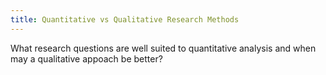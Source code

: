 ```yaml
---
title: Quantitative vs Qualitative Research Methods
---
```


What research questions are well suited to quantitative analysis and when may
a qualitative appoach be better?
<!--more-->
